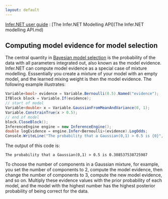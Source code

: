 ```yaml
---
layout: default 
--- 
```

[Infer.NET user guide](index.md) : [The Infer.NET Modelling API](The Infer.NET modelling API.md)

## Computing model evidence for model selection

The central quantity in [Bayesian model selection](http://alumni.media.mit.edu/~tpminka/statlearn/demo/) is the probability of the data with all parameters integrated out, also known as the model evidence. Infer.NET can compute model evidence as a special case of mixture modelling. Esssentially you create a mixture of your model with an empty model, and the learned mixing weight is then the model evidence. The following example illustrates:

```csharp
Variable<bool> evidence = Variable.Bernoulli(0.5).Named("evidence");  
IfBlock block = Variable.If(evidence);  
// start of model  
Variable<double> x = Variable.GaussianFromMeanAndVariance(0, 1);  
Variable.ConstrainTrue(x > 0.5);  
// end of model  
block.CloseBlock();  
InferenceEngine engine = new InferenceEngine();  
double logEvidence = engine.Infer<Bernoulli>(evidence).LogOdds;  
Console.WriteLine("The probability that a Gaussian(0,1) > 0.5 is {0}", Math.Exp(logEvidence));
```

The output of this code is:

```
The probability that a Gaussian(0,1) > 0.5 is 0.308537538725987
```

To choose the number of components in a Gaussian mixture, for example, you set the number of components to 2, compute the model evidence, then change the number of components to 3, compute the new model evidence, and so on. Multiply these evidence values with the prior probability of each model, and the model with the highest number has the highest posterior probability of being correct for the data.